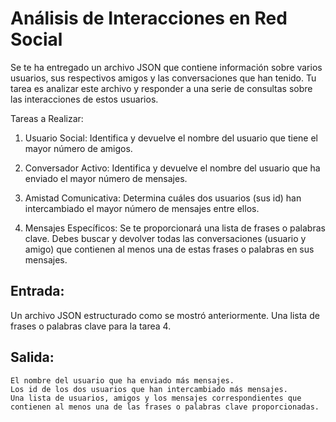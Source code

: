 # Análisis de Interacciones en Red Social
Se te ha entregado un archivo JSON que contiene información sobre varios usuarios, sus respectivos amigos y las conversaciones que han tenido. Tu tarea es analizar este archivo y responder a una serie de consultas sobre las interacciones de estos usuarios.

Tareas a Realizar:
1. Usuario Social:
Identifica y devuelve el nombre del usuario que tiene el mayor número de amigos.

2. Conversador Activo:
Identifica y devuelve el nombre del usuario que ha enviado el mayor número de mensajes.

3. Amistad Comunicativa:
Determina cuáles dos usuarios (sus id) han intercambiado el mayor número de mensajes entre ellos.

4. Mensajes Específicos:
Se te proporcionará una lista de frases o palabras clave. Debes buscar y devolver todas las conversaciones (usuario y amigo) que contienen al menos una de estas frases o palabras en sus mensajes.

## Entrada:
Un archivo JSON estructurado como se mostró anteriormente.
Una lista de frases o palabras clave para la tarea 4.

## Salida:
```El nombre del usuario con más amigos.
El nombre del usuario que ha enviado más mensajes.
Los id de los dos usuarios que han intercambiado más mensajes.
Una lista de usuarios, amigos y los mensajes correspondientes que contienen al menos una de las frases o palabras clave proporcionadas.
